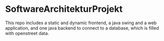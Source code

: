 # SoftwareArchitekturProjekt
This repo includes a static and dynamic frontend, a java swing and a web application, and one java backend to connect to a database, which is filled with openstreet data.
